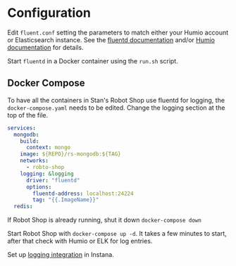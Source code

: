 # Configuration

Edit `fluent.conf` setting the parameters to match either your Humio account or Elasticsearch instance. See the [fluentd documentation](https://docs.fluentd.org/output/elasticsearch) and/or [Humio documentation](https://docs.humio.com/docs/ingesting-data/data-shippers/fluentd/) for details.

Start `fluentd` in a Docker container using the `run.sh` script.

## Docker Compose

To have all the containers in Stan's Robot Shop use fluentd for logging, the `docker-compose.yaml` needs to be edited. Change the logging section at the top of the file.

```yaml
services:
  mongodb:
    build:
      context: mongo
    image: ${REPO}/rs-mongodb:${TAG}
    networks:
      - robto-shop
    logging: &logging
      driver: "fluentd"
      options:
        fluentd-address: localhost:24224
        tag: "{{.ImageName}}"
  redis:
```

If Robot Shop is already running, shut it down `docker-compose down`

Start Robot Shop with `docker-compose up -d`. It takes a few minutes to start, after that check with Humio or ELK for log entries.

Set up [logging integration](https://www.instana.com/docs/logging/) in Instana.

